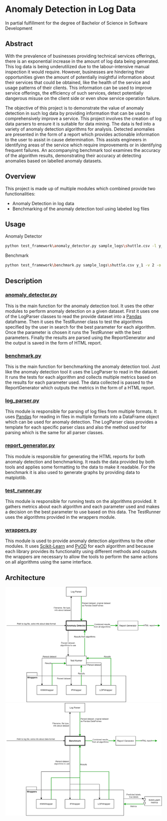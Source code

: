 # Anomaly Detection in Log Data
In partial fulfillment for the degree of Bachelor of Science in Software Development

## Abstract
With the prevalence of businesses providing technical services offerings, there is an exponential increase in the amount of log data being generated. This log data is being underutilized due to the labour-intensive manual inspection it would require. However, businesses are hindering their opportunities given the amount of potentially insightful information about their services that could be obtained, like the health of the service and usage patterns of their clients. This information can be used to improve service offerings, the efficiency of such services, detect potentially dangerous misuse on the client side or even show service operation failure. 

The objective of this project is to demonstrate the value of anomaly detection in such log data by providing information that can be used to comprehensively improve a service. This project involves the creation of log data parsers to ensure it is suitable for data mining. The data is fed into a variety of anomaly detection algorithms for analysis. Detected anomalies are presented in the form of a report which provides actionable information to the user to assist in cause determination. This assists engineers in identifying areas of the service which require improvements or in identifying frequent failures. An accompanying benchmark tool examines the accuracy of the algorithm results, demonstrating their accuracy at detecting anomalies based on labelled anomaly datasets.

## Overview
This project is made up of multiple modules which combined provide two functionalities:
- Anomaly Detection in log data
- Benchmarking of the anomaly detection tool using labeled log files

## Usage
Anomaly Detector
```bash
python test_framework\anomaly_detector.py sample_logs\shuttle.csv -l y_1 -v 2 -o sample_results\shuttle\anomaly
```

Benchmark
```bash
python test_framework\benchmark.py sample_logs\shuttle.csv y_1 -v 2 -o sample_results\shuttle\benchmark
```

## Description
### [anomaly_detector.py](test_framework/anomaly_detector.py)
This is the main function for the anomaly detection tool. It uses the other modules to perform anomaly detection on a given dataset. 
First it uses one of the LogParser classes to read the provide dataset into a [Pandas](https://pandas.pydata.org/pandas-docs/stable/index.html) dataframe. Then it uses the TestRunner class to test the algorithms specified by the user in search for the best parameter for each algorithm. Once the parameter is chosen it runs the TestRunner with the best parameters. Finally the results are parsed using the ReportGenerator and the output is saved in the form of HTML report.

### [benchmark.py](test_framework/benchmark.py)
This is the main function for benchmarking the anomaly detection tool. Just like the anomaly detection tool it uses the LogParser to read in the dataset. It runs the tests for each algorithm and collects multiple metrics based on the results for each parameter used. The data collected is passed to the ReportGenerator which outputs the metrics in the form of a HTML report.

### [log_parser.py](test_framework/log_parser.py)
This module is responsible for parsing of log files from multiple formats. It uses [Pandas](https://pandas.pydata.org/pandas-docs/stable/index.html) for reading in files in multiple formats into a DataFrame object which can be used for anomaly detection. The LogParser class provides a template for each specific parser class and also the method used for parsing which is the same for all parser classes.

### [report_generator.py](test_framework/report_generator.py)
This module is responsible for generating the HTML reports for both anomaly detection and benchmarking. It reads the data provided by both tools and applies some formatting to the data to make it readable. For the benchmark it is also used to generate graphs by providing data to matplotlib.

### [test_runner.py](test_framework/test_runner.py)
This module is responsible for running tests on the algorithms provided. It gathers metrics about each algorithm and each parameter used and makes a decision on the best parameter to use based on this data. The TestRunner uses the algorithms provided in the wrappers module.

### [wrappers.py](test_framework/wrappers.py)
This module is used to provide anomaly detection algorithms to the other modules. It uses [Scikit-Learn](https://scikit-learn.org/) and [PyOD](https://pyod.readthedocs.io/en/latest/) for each algorithm and because each library provides its functionality using different methods and outputs the wrappers are necessary to allow the tools to perform the same actions on all algorithms using the same interface.

## Architecture
![Architecture Diagram](arch_diagram.png)
![Benchmark Architecture Diagram](benchmark_arch_diagram.png)

